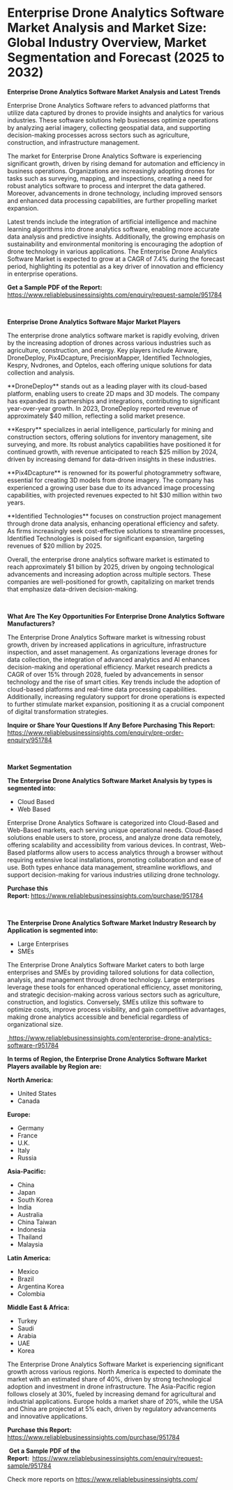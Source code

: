 <p><h1>Enterprise Drone Analytics Software Market Analysis and Market Size: Global Industry Overview, Market Segmentation and Forecast (2025 to 2032)</h1></p><p><strong>Enterprise Drone Analytics Software Market Analysis and Latest Trends</strong></p>
<p><p>Enterprise Drone Analytics Software refers to advanced platforms that utilize data captured by drones to provide insights and analytics for various industries. These software solutions help businesses optimize operations by analyzing aerial imagery, collecting geospatial data, and supporting decision-making processes across sectors such as agriculture, construction, and infrastructure management. </p><p>The market for Enterprise Drone Analytics Software is experiencing significant growth, driven by rising demand for automation and efficiency in business operations. Organizations are increasingly adopting drones for tasks such as surveying, mapping, and inspections, creating a need for robust analytics software to process and interpret the data gathered. Moreover, advancements in drone technology, including improved sensors and enhanced data processing capabilities, are further propelling market expansion.</p><p>Latest trends include the integration of artificial intelligence and machine learning algorithms into drone analytics software, enabling more accurate data analysis and predictive insights. Additionally, the growing emphasis on sustainability and environmental monitoring is encouraging the adoption of drone technology in various applications. The Enterprise Drone Analytics Software Market is expected to grow at a CAGR of 7.4% during the forecast period, highlighting its potential as a key driver of innovation and efficiency in enterprise operations.</p></p>
<p><strong>Get a Sample PDF of the Report:&nbsp;</strong> <a href="https://www.reliablebusinessinsights.com/enquiry/request-sample/951784?utm_campaign=2246&utm_medium=2&utm_source=Github&utm_content=ia&utm_term=06032025&utm_id=enterprise-drone-analytics-software">https://www.reliablebusinessinsights.com/enquiry/request-sample/951784</a></p>
<p>&nbsp;</p>
<p><strong>Enterprise Drone Analytics Software Major Market Players</strong></p>
<p><p>The enterprise drone analytics software market is rapidly evolving, driven by the increasing adoption of drones across various industries such as agriculture, construction, and energy. Key players include Airware, DroneDeploy, Pix4Dcapture, PrecisionMapper, Identified Technologies, Kespry, Nvdrones, and Optelos, each offering unique solutions for data collection and analysis.</p><p>**DroneDeploy** stands out as a leading player with its cloud-based platform, enabling users to create 2D maps and 3D models. The company has expanded its partnerships and integrations, contributing to significant year-over-year growth. In 2023, DroneDeploy reported revenue of approximately $40 million, reflecting a solid market presence.</p><p>**Kespry** specializes in aerial intelligence, particularly for mining and construction sectors, offering solutions for inventory management, site surveying, and more. Its robust analytics capabilities have positioned it for continued growth, with revenue anticipated to reach $25 million by 2024, driven by increasing demand for data-driven insights in these industries.</p><p>**Pix4Dcapture** is renowned for its powerful photogrammetry software, essential for creating 3D models from drone imagery. The company has experienced a growing user base due to its advanced image processing capabilities, with projected revenues expected to hit $30 million within two years.</p><p>**Identified Technologies** focuses on construction project management through drone data analysis, enhancing operational efficiency and safety. As firms increasingly seek cost-effective solutions to streamline processes, Identified Technologies is poised for significant expansion, targeting revenues of $20 million by 2025.</p><p>Overall, the enterprise drone analytics software market is estimated to reach approximately $1 billion by 2025, driven by ongoing technological advancements and increasing adoption across multiple sectors. These companies are well-positioned for growth, capitalizing on market trends that emphasize data-driven decision-making.</p></p>
<p>&nbsp;</p>
<p><strong>What Are The Key Opportunities For Enterprise Drone Analytics Software Manufacturers?</strong></p>
<p><p>The Enterprise Drone Analytics Software market is witnessing robust growth, driven by increased applications in agriculture, infrastructure inspection, and asset management. As organizations leverage drones for data collection, the integration of advanced analytics and AI enhances decision-making and operational efficiency. Market research predicts a CAGR of over 15% through 2028, fueled by advancements in sensor technology and the rise of smart cities. Key trends include the adoption of cloud-based platforms and real-time data processing capabilities. Additionally, increasing regulatory support for drone operations is expected to further stimulate market expansion, positioning it as a crucial component of digital transformation strategies.</p></p>
<p><strong>Inquire or Share Your Questions If Any Before Purchasing This Report:</strong> <a href="https://www.reliablebusinessinsights.com/enquiry/pre-order-enquiry/951784?utm_campaign=2246&utm_medium=2&utm_source=Github&utm_content=ia&utm_term=06032025&utm_id=enterprise-drone-analytics-software">https://www.reliablebusinessinsights.com/enquiry/pre-order-enquiry/951784</a></p>
<p>&nbsp;</p>
<p><strong>Market Segmentation</strong></p>
<p><strong>The Enterprise Drone Analytics Software Market Analysis by types is segmented into:</strong></p>
<p><ul><li>Cloud Based</li><li>Web Based</li></ul></p>
<p><p>Enterprise Drone Analytics Software is categorized into Cloud-Based and Web-Based markets, each serving unique operational needs. Cloud-Based solutions enable users to store, process, and analyze drone data remotely, offering scalability and accessibility from various devices. In contrast, Web-Based platforms allow users to access analytics through a browser without requiring extensive local installations, promoting collaboration and ease of use. Both types enhance data management, streamline workflows, and support decision-making for various industries utilizing drone technology.</p></p>
<p><strong>Purchase this Report:&nbsp;</strong><a href="https://www.reliablebusinessinsights.com/purchase/951784?utm_campaign=2246&utm_medium=2&utm_source=Github&utm_content=ia&utm_term=06032025&utm_id=enterprise-drone-analytics-software">https://www.reliablebusinessinsights.com/purchase/951784</a></p>
<p>&nbsp;</p>
<p><strong>The Enterprise Drone Analytics Software Market Industry Research by Application is segmented into:</strong></p>
<p><ul><li>Large Enterprises</li><li>SMEs</li></ul></p>
<p><p>The Enterprise Drone Analytics Software Market caters to both large enterprises and SMEs by providing tailored solutions for data collection, analysis, and management through drone technology. Large enterprises leverage these tools for enhanced operational efficiency, asset monitoring, and strategic decision-making across various sectors such as agriculture, construction, and logistics. Conversely, SMEs utilize this software to optimize costs, improve process visibility, and gain competitive advantages, making drone analytics accessible and beneficial regardless of organizational size.</p></p>
<p><a href="https://www.reliablebusinessinsights.com/enterprise-drone-analytics-software-r951784?utm_campaign=2246&utm_medium=2&utm_source=Github&utm_content=ia&utm_term=06032025&utm_id=enterprise-drone-analytics-software">&nbsp;https://www.reliablebusinessinsights.com/enterprise-drone-analytics-software-r951784</a></p>
<p><strong>In terms of Region, the Enterprise Drone Analytics Software Market Players available by Region are:</strong></p>
<p>
    <p> <strong> North America: </strong>
        <ul>
            <li>United States</li>
            <li>Canada</li>
        </ul>
        </p> 
    <p> <strong> Europe: </strong>
        <ul>
            <li>Germany</li>
            <li>France</li>
            <li>U.K.</li>
            <li>Italy</li>
            <li>Russia</li>
        </ul>
        </p> 
    <p> <strong> Asia-Pacific: </strong>
        <ul>
            <li>China</li>
            <li>Japan</li>
            <li>South Korea</li>
            <li>India</li>
            <li>Australia</li>
            <li>China Taiwan</li>
            <li>Indonesia</li>
            <li>Thailand</li>
            <li>Malaysia</li>
        </ul>
        </p> 
    <p> <strong> Latin America: </strong>
        <ul>
            <li>Mexico</li>
            <li>Brazil</li>
            <li>Argentina Korea</li>
            <li>Colombia</li>
        </ul>
        </p> 
    <p> <strong> Middle East & Africa: </strong>
        <ul>
            <li>Turkey</li>
            <li>Saudi</li>
            <li>Arabia</li>
            <li>UAE</li>
            <li>Korea</li>
        </ul>
    </p>
    </p>
<p><p>The Enterprise Drone Analytics Software Market is experiencing significant growth across various regions. North America is expected to dominate the market with an estimated share of 40%, driven by strong technological adoption and investment in drone infrastructure. The Asia-Pacific region follows closely at 30%, fueled by increasing demand for agricultural and industrial applications. Europe holds a market share of 20%, while the USA and China are projected at 5% each, driven by regulatory advancements and innovative applications.</p></p>
<p><strong>Purchase this Report: </strong><a href="https://www.reliablebusinessinsights.com/purchase/951784?utm_campaign=2246&utm_medium=2&utm_source=Github&utm_content=ia&utm_term=06032025&utm_id=enterprise-drone-analytics-software">https://www.reliablebusinessinsights.com/purchase/951784</a></p>
<p>&nbsp;<strong>Get a Sample PDF of the Report:&nbsp;&nbsp;</strong><a href="https://www.reliablebusinessinsights.com/enquiry/request-sample/951784?utm_campaign=2246&utm_medium=2&utm_source=Github&utm_content=ia&utm_term=06032025&utm_id=enterprise-drone-analytics-software">https://www.reliablebusinessinsights.com/enquiry/request-sample/951784</a></p>
<p><strong></strong></p>
<p>Check more reports on <a href="https://www.reliablebusinessinsights.com/?utm_campaign=2246&utm_medium=2&utm_source=Github&utm_content=ia&utm_term=06032025&utm_id=enterprise-drone-analytics-software">https://www.reliablebusinessinsights.com/</a></p>